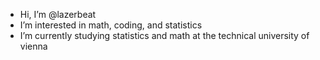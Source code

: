 -  Hi, I’m @lazerbeat
-  I’m interested in math, coding, and statistics
-  I’m currently studying statistics and math at the technical university of vienna


<!---
lazerbeat/lazerbeat is a ✨ special ✨ repository because its `README.md` (this file) appears on your GitHub profile.
You can click the Preview link to take a look at your changes.
--->
